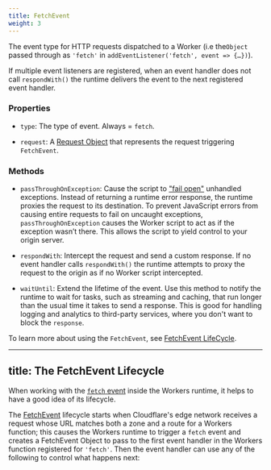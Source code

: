 ```yaml
---
title: FetchEvent
weight: 3
---
```


The event type for HTTP requests dispatched to a Worker (i.e the`Object` passed through as `'fetch'` in `addEventListener('fetch', event => {…})`).

If multiple event listeners are registered, when an event handler does not call `respondWith()` the runtime delivers the event to the next registered event handler.

### Properties

- `type`: The type of event. Always = `fetch`.

- `request`: A [Request Object](/reference/apis/request) that represents the request triggering `FetchEvent`.

### Methods

- `passThroughOnException`: Cause the script to ["fail open"](https://community.microfocus.com/t5/Security-Blog/Security-Fundamentals-Part-1-Fail-Open-vs-Fail-Closed/ba-p/283747) unhandled exceptions. Instead of returning a runtime error response, the runtime proxies the request to its destination. To prevent JavaScript errors from causing entire requests to fail on uncaught exceptions, `passThroughOnException` causes the Worker script to act as if the exception wasn’t there. This allows the script to yield control to your origin server.

- `respondWith`: Intercept the request and send a custom response.
	If no event handler calls `respondWith()` the runtime attempts to proxy the request to the origin as if no Worker script intercepted.
- `waitUntil`: Extend the lifetime of the event. Use this method to notify the runtime to wait for tasks, such as streaming and caching, that run longer than the usual time it takes to send a response. This is good for handling logging and analytics to third-party services, where you don't want to block the `response`.

To learn more about using the `FetchEvent`, see [FetchEvent LifeCycle](/about/tips/fetch-event-lifecycle).

---
title: The FetchEvent Lifecycle
---

When working with the [`fetch` event](/reference/apis/fetch-event) inside the Workers runtime, it helps to have a good idea of its lifecycle.

The [FetchEvent](/reference/apis/fetch-event) lifecycle starts when Cloudflare's edge network receives a request whose URL matches both a zone and a route for a Workers function; this causes the Workers runtime to trigger a `fetch` event and creates a FetchEvent Object to pass to the first event handler in the Workers function registered for `'fetch'`. Then the event handler can use any of the following to control what happens next:
